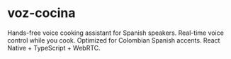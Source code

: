 # voz-cocina
Hands-free voice cooking assistant for Spanish speakers.  Real-time voice control while you cook.  Optimized for Colombian Spanish accents.  React Native + TypeScript + WebRTC.
